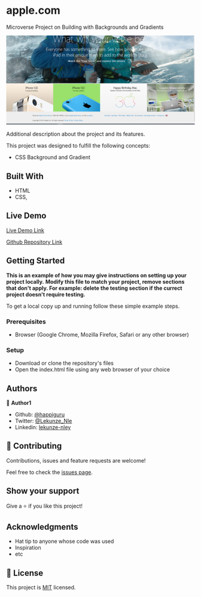 # apple.com
Microverse Project on Building with Backgrounds and Gradients

![screenshot](./app_screenshot.PNG)

Additional description about the project and its features.

This project was designed to fulfill the following concepts:

- CSS Background and Gradient


## Built With

- HTML
- CSS,

## Live Demo

[Live Demo Link](https://rawcdn.githack.com/happiguru/apple.com/apple.com-feature-branch/index.html)

[Github Repository Link](https://github.com/happiguru/apple.com/tree/apple.com-feature-branch)

## Getting Started

**This is an example of how you may give instructions on setting up your project locally.**
**Modify this file to match your project, remove sections that don't apply. For example: delete the testing section if the currect project doesn't require testing.**



To get a local copy up and running follow these simple example steps.

### Prerequisites

- Browser (Google Chrome, Mozilla Firefox, Safari or any other browser)

### Setup

- Download or clone the repository's files
- Open the index.html file using any web browser of your choice




## Authors

👤 **Author1**

- Github: [@happiguru](https://github.com/happiguru)
- Twitter: [@Lekunze_Nle](https://twitter.com/Lekunze_Nley)
- Linkedin: [lekunze-nley](https://www.linkedin.com/in/lekunze-nley/)

## 🤝 Contributing

Contributions, issues and feature requests are welcome!

Feel free to check the [issues page](issues/).

## Show your support

Give a ⭐️ if you like this project!

## Acknowledgments

- Hat tip to anyone whose code was used
- Inspiration
- etc

## 📝 License

This project is [MIT](LICENSE) licensed.
